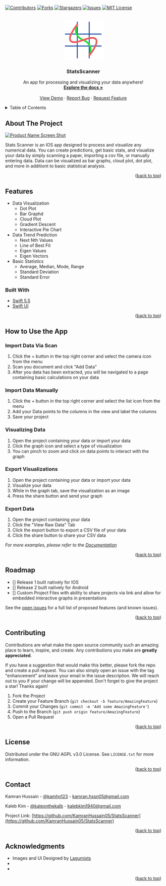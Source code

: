 <div id="top"></div>
<!--
*** Thanks for checking out the Best-README-Template. If you have a suggestion
*** that would make this better, please fork the repo and create a pull request
*** or simply open an issue with the tag "enhancement".
*** Don't forget to give the project a star!
*** Thanks again! Now go create something AMAZING! :D
-->



<!-- PROJECT SHIELDS -->
<!--
*** I'm using markdown "reference style" links for readability.
*** Reference links are enclosed in brackets [ ] instead of parentheses ( ).
*** See the bottom of this document for the declaration of the reference variables
*** for contributors-url, forks-url, etc. This is an optional, concise syntax you may use.
*** https://www.markdownguide.org/basic-syntax/#reference-style-links
-->
[![Contributors][contributors-shield]][contributors-url]
[![Forks][forks-shield]][forks-url]
[![Stargazers][stars-shield]][stars-url]
[![Issues][issues-shield]][issues-url]
[![MIT License][license-shield]][license-url]


<!-- PROJECT LOGO -->
<br />
<div align="center">
  <a href="https://github.com/KamranHussain05/StatsScanner">
    <img src="images/StarsScanner-02.png" alt="Logo" width="130" height="130">
  </a>

<h3 align="center">StatsScanner</h3>

  <p align="center">
    An app for processing and visualizing your data anywhere!
    <br />
    <a href="https://github.com/KamranHussain05/StatsScanner"><strong>Explore the docs »</strong></a>
    <br />
    <br />
    <a href="https://github.com/KamranHussain05/StatsScanner">View Demo</a>
    ·
    <a href="https://github.com/KamranHussain05/StatsScanner/issues">Report Bug</a>
    ·
    <a href="https://github.com/KamranHussain05/StatsScanner/issues">Request Feature</a>
  </p>
</div>



<!-- TABLE OF CONTENTS -->
<details>
  <summary>Table of Contents</summary>
  <ol>
    <li>
      <a href="#about-the-project">About The Project</a>
      <ul>
        <li><a href="#built-with">Built With</a></li>
      </ul>
    </li>
    <li>
      <a href="#getting-started">Getting Started</a>
      <ul>
        <li><a href="#prerequisites">Prerequisites</a></li>
        <li><a href="#installation">Installation</a></li>
      </ul>
    </li>
    <li><a href="#usage">Usage</a></li>
    <li><a href="#roadmap">Roadmap</a></li>
    <li><a href="#contributing">Contributing</a></li>
    <li><a href="#license">License</a></li>
    <li><a href="#contact">Contact</a></li>
    <li><a href="#acknowledgments">Acknowledgments</a></li>
  </ol>
</details>



<!-- ABOUT THE PROJECT -->
## About The Project

[![Product Name Screen Shot][product-screenshot]](https://example.com)

Stats Scanner is an IOS app designed to process and visualize any numerical data. You can create predictions, get basic stats, and visualize your data by simply scanning a paper, importing a csv file, or manually entering data. Data can be visualized as bar graphs, cloud plot, dot plot, and more in additiont to basic statistical analysis. 

<p align="right">(<a href="#top">back to top</a>)</p>

## Features

* Data Visualization
  * Dot Plot
  * Bar Graphd
  * Cloud Plot
  * Gradient Descent
  * Interactive Pie Chart
* Data Trend Prediction
  * Next Nth Values
  * Line of Best Fit
  * Eigen Values
  * Eigen Vectors
* Basic Statistics
  * Average, Median, Mode, Range
  * Standard Deviation
  * Standard Error




### Built With

* [Swift 5.5](https://swift.org/)
* [Swift UI](https://reactjs.org/)

<p align="right">(<a href="#top">back to top</a>)</p>



<!-- USAGE EXAMPLES -->
## How to Use the App

### Import Data Via Scan
1. Click the + button in the top right corner and select the camera icon from the menu
2. Scan you document and click "Add Data"
3. After you data has been extracted, you will be navigated to a page containing basic calculations on your data

### Import Data Manually
1. Click the + button in the top right corner and select the list icon from the menu
2. Add your Data points to the columns in the view and label the columns
3. Save your project

### Visualizing Data 
1. Open the project containing your data or import your data
2. Click the graph icon and select a type of visualization
3. You can pinch to zoom and click on data points to interact with the graph

### Export Visualizations
1. Open the project containing your data or import your data
2. Visualize your data
3. While in the graph tab, save the visualization as an image
4. Press the share button and send your graph

### Export Data
1. Open the project containing your data
2. Click the "View Raw Data" Tab
3. Click the export button to export a CSV file of your data
4. Click the share button to share your CSV data


_For more examples, please refer to the [Documentation](https://github.com/KamranHussain05/StatsScanner/blob/main/README.md)_

<p align="right">(<a href="#top">back to top</a>)</p>



<!-- ROADMAP -->
## Roadmap

- [] Release 1 built natively for IOS
- [] Release 2 built natively for Android
- [] Custom Project Files with ability to share projects via link and allow for embedded interactive graphs in presentations

See the [open issues](https://github.com/KamranHussain05/StatsScanner/issues) for a full list of proposed features (and known issues).

<p align="right">(<a href="#top">back to top</a>)</p>



<!-- CONTRIBUTING -->
## Contributing

Contributions are what make the open source community such an amazing place to learn, inspire, and create. Any contributions you make are **greatly appreciated**.

If you have a suggestion that would make this better, please fork the repo and create a pull request. You can also simply open an issue with the tag "enhancement" and leave your email in the issue description. We will reach out to you if your change will be appended.
Don't forget to give the project a star! Thanks again!

1. Fork the Project
2. Create your Feature Branch (`git checkout -b feature/AmazingFeature`)
3. Commit your Changes (`git commit -m 'Add some AmazingFeature'`)
4. Push to the Branch (`git push origin feature/AmazingFeature`)
5. Open a Pull Request

<p align="right">(<a href="#top">back to top</a>)</p>



<!-- LICENSE -->
## License

Distributed under the GNU AGPL v3.0 License. See `LICENSE.txt` for more information.

<p align="right">(<a href="#top">back to top</a>)</p>



<!-- CONTACT -->
## Contact

Kamran Hussain - [@kamhn123](https://twitter.com/Kamhn123) - kamran.hssn05@gmail.com

Kaleb Kim - [@kaleonthekalb](https://instagram.com/kaleonthekalb) - kalebkim1940@gmail.com

Project Link: [https://github.com/KamranHussain05/StatsScanner](https://github.com/KamranHussain05/StatsScanner)

<p align="right">(<a href="#top">back to top</a>)</p>



<!-- ACKNOWLEDGMENTS -->
## Acknowledgments

* Images and UI Designed by [Lagumists](https://www.instagram.com/lagumists/)
* []()
* []()

<p align="right">(<a href="#top">back to top</a>)</p>



<!-- MARKDOWN LINKS & IMAGES -->
<!-- https://www.markdownguide.org/basic-syntax/#reference-style-links -->
[contributors-shield]: https://img.shields.io/github/contributors/KamranHussain05/StatsScanner.svg?style=for-the-badge
[contributors-url]: https://github.com/KamranHussain05/StatsScanner/graphs/contributors
[forks-shield]: https://img.shields.io/github/forks/KamranHussain05/StatsScanner.svg?style=for-the-badge
[forks-url]: https://github.com/KamranHussain05/StatsScanner/network/members
[stars-shield]: https://img.shields.io/github/stars/KamranHussain05/StatsScanner.svg?style=for-the-badge
[stars-url]: https://github.com/KamranHussain05/StatsScanner/stargazers
[issues-shield]: https://img.shields.io/github/issues/KamranHussain05/StatsScanner.svg?style=for-the-badge
[issues-url]: https://github.com/KamranHussain05/StatsScanner/issues
[license-shield]: https://img.shields.io/github/license/KamranHussain05/StatsScanner.svg?style=for-the-badge
[license-url]: https://github.com/KamranHussain05/StatsScanner/blob/master/LICENSE.txt
[product-screenshot]: images/screenshot.png

